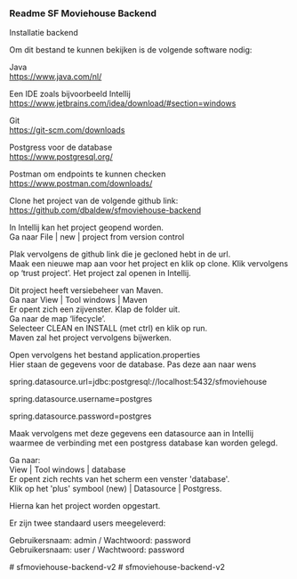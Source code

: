 
### Readme SF Moviehouse Backend

Installatie backend

Om dit bestand te kunnen bekijken is de volgende software nodig:

Java   
https://www.java.com/nl/

Een IDE zoals bijvoorbeeld Intellij  
https://www.jetbrains.com/idea/download/#section=windows

Git   
https://git-scm.com/downloads

Postgress voor de database   
https://www.postgresql.org/

Postman om endpoints te kunnen checken   
https://www.postman.com/downloads/

Clone het project van de volgende github link:  
https://github.com/dbaldew/sfmoviehouse-backend


In Intellij kan het project geopend worden.  
Ga naar File | new | project from  version control


Plak vervolgens de github link die je gecloned hebt in de url.   
Maak een nieuwe map aan voor het project en klik op clone. 
Klik vervolgens op ‘trust project’. Het project zal openen in Intellij.  

Dit project heeft versiebeheer van Maven.  
Ga naar View | Tool windows | Maven  
Er opent zich een zijvenster. Klap de folder uit.  
Ga naar de map ‘lifecycle’.  
Selecteer CLEAN en INSTALL (met ctrl) en klik op run.   
Maven zal het project vervolgens bijwerken.  


Open vervolgens het bestand application.properties  
Hier staan de gegevens voor de database. Pas deze aan naar wens


spring.datasource.url=jdbc:postgresql://localhost:5432/sfmoviehouse

spring.datasource.username=postgres

spring.datasource.password=postgres  


Maak vervolgens met deze gegevens een datasource aan in Intellij waarmee de verbinding met een postgress database kan worden gelegd.   

Ga naar:  
View | Tool windows | database   
Er opent zich rechts van het scherm een venster 'database'.  
Klik op het 'plus' symbool (new) | Datasource | Postgress.  



Hierna kan het project worden opgestart.

Er zijn twee standaard users meegeleverd:  

Gebruikersnaam: admin / Wachtwoord: password  
Gebruikersnaam: user / Wachtwoord: password



#   s f m o v i e h o u s e - b a c k e n d - v 2  
 #   s f m o v i e h o u s e - b a c k e n d - v 2  
 